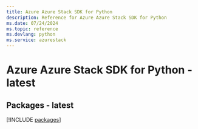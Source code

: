 ```yaml
---
title: Azure Azure Stack SDK for Python
description: Reference for Azure Azure Stack SDK for Python
ms.date: 07/24/2024
ms.topic: reference
ms.devlang: python
ms.service: azurestack
---
```

# Azure Azure Stack SDK for Python - latest
## Packages - latest
[!INCLUDE [packages](azure-stack-index.md)]